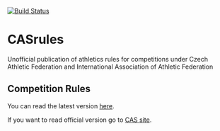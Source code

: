[![Build Status](https://travis-ci.org/m-fr/CASrules.svg?branch=master)](https://travis-ci.org/m-fr/CASrules)

# CASrules

Unofficial publication of athletics rules for competitions under Czech Athletic Federation and International Association of Athletic Federation

## Competition Rules

You can read the latest version [here](https://github.com/m-fr/Notebook/releases/latest/download/rules.pdf).

If you want to read official version go to [CAS site](https://www.atletika.cz/clenska-sekce/rozhodci/legislativa/pravidla-atletiky/).
